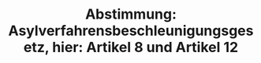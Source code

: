 ---
layout: abstimmung
title: "Abstimmung: Asylverfahrensbeschleunigungsgesetz, hier: Artikel 8 und Artikel 12"
categories:
 - Inneres
tags:
 - Asyl
 - Bleiberecht
 - Integration
abstimmung:
 legislaturperiode: 18
 bundestagssitzung: 130
 abstimmung: 3
links:
 - title: https://www.bundestag.de/parlament/plenum/abstimmung/abstimmung?id=363
   url: https://www.bundestag.de/parlament/plenum/abstimmung/abstimmung?id=363
 - title: http://www.abgeordnetenwatch.de/verschaerfung_des_asylrechts_asylpaket_i-1105-766.html
   url: http://www.abgeordnetenwatch.de/verschaerfung_des_asylrechts_asylpaket_i-1105-766.html
data:
 - title: Abstimmungsergebnis 20151015_3-data.pdf
   url: /res/abstimmungsliste/20151015_3-data.pdf
 - title: Abstimmungsergebnis 20151015_3_xls-data.csv
   url: /res/abstimmungsliste/analyses/20151015_3_xls-data.csv
documents:
 - title: Drucksache 18/06185.pdf
   url: http://dip21.bundestag.de/dip21/btd/18/061/1806185.pdf
   local: /res/abstimmungsdaten/018-130-03/1806185.pdf
 - title: Drucksache 18/06386.pdf
   url: http://dip21.bundestag.de/dip21/btd/18/063/1806386.pdf
   local: /res/abstimmungsdaten/018-130-03/1806386.pdf
preview: |
     Deutscher Bundestag
    
     130. Sitzung des Deutschen Bundestages
     am Donnerstag, 15.Oktober 2015
    
     Endgültiges Ergebnis der Namentlichen Abstimmung Nr. 3
    
     Gesetzentwurf der Fraktionen der CDU/CSU und SPD
     Entwurf eines Asylverfahrensbeschleunigungsgesetzes
     hier: Artikel 2 des Gesetzentwurfs in der Ausschussfassung (Änderung des
     Asylbewerberleistungsgesetzes)
     - Drucksachen 18/6185 und 18/6386 -
    
     Abgegebene Stimmen insgesamt:
    
     597
    
     Nicht abgegebene Stimmen:
     Ja-Stimmen:
    
     33
     474
    
     Nein-Stimmen:
    
     117
    
     Enthaltungen:
    
     6
    
     Ungültige:
    
     0
    
     Berlin, den 15.10.2015
    
     Beginn: 12:47
     Ende: 12:49
---